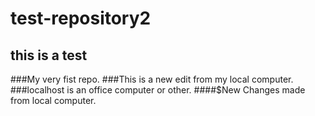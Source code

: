 # test-repository2
## this is a test 
 ###My very fist repo.
 ###This is a new edit from my local computer.
###localhost is an office computer or other.
####$New Changes made from local computer.
